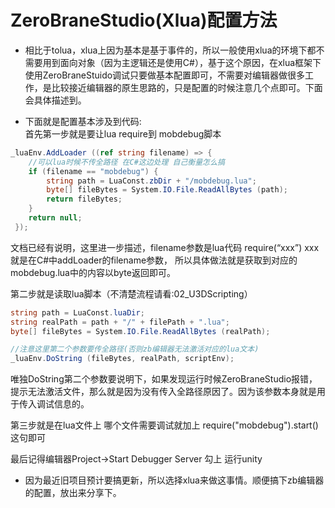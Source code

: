 # ZeroBraneStudio(Xlua)配置方法
* 相比于tolua，xlua上因为基本是基于事件的，所以一般使用xlua的环境下都不需要用到面向对象（因为主逻辑还是使用C#），基于这个原因，在xlua框架下
使用ZeroBraneStuido调试只要做基本配置即可，不需要对编辑器做很多工作，是比较接近编辑器的原生思路的，只是配置的时候注意几个点即可。下面会具体描述到。

* 下面就是配置基本涉及到代码:  
首先第一步就是要让lua require到 mobdebug脚本

```C#
_luaEnv.AddLoader ((ref string filename) => {
	//可以lua时候不传全路径 在C#这边处理 自己衡量怎么搞
	if (filename == "mobdebug") {
		string path = LuaConst.zbDir + "/mobdebug.lua";
		byte[] fileBytes = System.IO.File.ReadAllBytes (path);
		return fileBytes;
	}
	return null;
 });
```
文档已经有说明，这里进一步描述，filename参数是lua代码 require(“xxx”) xxx就是在C#中addLoader的filename参数，
所以具体做法就是获取到对应的mobdebug.lua中的内容以byte返回即可。

第二步就是读取lua脚本（不清楚流程请看:02_U3DScripting）
```C#
string path = LuaConst.luaDir;
string realPath = path + "/" + filePath + ".lua";
byte[] fileBytes = System.IO.File.ReadAllBytes (realPath);

//注意这里第二个参数要传全路径(否则zb编辑器无法激活对应的lua文本)
_luaEnv.DoString (fileBytes, realPath, scriptEnv);
```

唯独DoString第二个参数要说明下，如果发现运行时候ZeroBraneStudio报错，提示无法激活文件，那么就是因为没有传入全路径原因了。因为该参数本身就是用于传入调试信息的。

第三步就是在lua文件上 哪个文件需要调试就加上 require("mobdebug").start() 这句即可

最后记得编辑器Project->Start Debugger Server 勾上 运行unity  

* 因为最近旧项目预计要搞更新，所以选择xlua来做这事情。顺便搞下zb编辑器的配置，放出来分享下。
